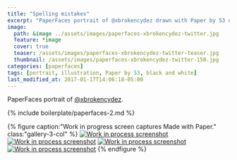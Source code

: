 ```yaml
---
title: "Spelling mistakes"
excerpt: "PaperFaces portrait of @xbrokencydez drawn with Paper by 53 on an iPad."
image: 
  path: &image ../assets/images/paperfaces-xbrokencydez-twitter.jpg 
  feature: *image
  cover: true
  teaser: /assets/images/paperfaces-xbrokencydez-twitter-teaser.jpg
  thumbnail: /assets/images/paperfaces-xbrokencydez-twitter-150.jpg
categories: [paperfaces]
tags: [portrait, illustration, Paper by 53, black and white]
last_modified_at: 2017-01-17T14:06:18-05:00
---
```


PaperFaces portrait of [@xbrokencydez](https://twitter.com/xbrokencydez).

{% include boilerplate/paperfaces-2.md %}

{% figure caption:"Work in progress screen captures Made with Paper." class:"gallery-3-col" %}
[![Work in process screenshot](/assets/images/paperfaces-xbrokencydez-process-1-600.jpg)](/assets/images/paperfaces-xbrokencydez-process-1-lg.jpg)
[![Work in process screenshot](/assets/images/paperfaces-xbrokencydez-process-2-600.jpg)](/assets/images/paperfaces-xbrokencydez-process-2-lg.jpg)
[![Work in process screenshot](/assets/images/paperfaces-xbrokencydez-process-3-600.jpg)](/assets/images/paperfaces-xbrokencydez-process-3-lg.jpg)
[![Work in process screenshot](/assets/images/paperfaces-xbrokencydez-process-4-600.jpg)](/assets/images/paperfaces-xbrokencydez-process-4-lg.jpg)
{% endfigure %}
